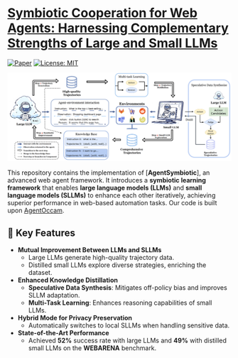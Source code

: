 # [Symbiotic Cooperation for Web Agents: Harnessing Complementary Strengths of Large and Small LLMs](https://www.arxiv.org/abs/2502.07942)

[![Paper](https://img.shields.io/badge/Paper-arXiv-red)](https://www.arxiv.org/abs/2502.07942)
[![License: MIT](https://img.shields.io/badge/License-MIT-yellow.svg)](https://opensource.org/licenses/MIT)



<div align="center">
  <img width="1000" alt="Symbolic Mixture-of-Experts Architecture" src="./src/img/fig1.png">
</div>



This repository contains the implementation of [**AgentSymbiotic**], an advanced web agent framework. It introduces a **symbiotic learning framework** that enables **large language models (LLMs)** and **small language models (SLLMs)** to enhance each other iteratively, achieving superior performance in web-based automation tasks. Our code is built upon [AgentOccam](https://github.com/amazon-science/AgentOccam).
## 🚀 Key Features

- **Mutual Improvement Between LLMs and SLLMs**  
  - Large LLMs generate high-quality trajectory data.  
  - Distilled small LLMs explore diverse strategies, enriching the dataset.  
- **Enhanced Knowledge Distillation**
  - **Speculative Data Synthesis**: Mitigates off-policy bias and improves SLLM adaptation.  
  - **Multi-Task Learning**: Enhances reasoning capabilities of small LLMs.  
- **Hybrid Mode for Privacy Preservation**  
  - Automatically switches to local SLLMs when handling sensitive data.  
- **State-of-the-Art Performance**  
  - Achieved **52%** success rate with large LLMs and **49%** with distilled small LLMs on the **WEBARENA** benchmark.